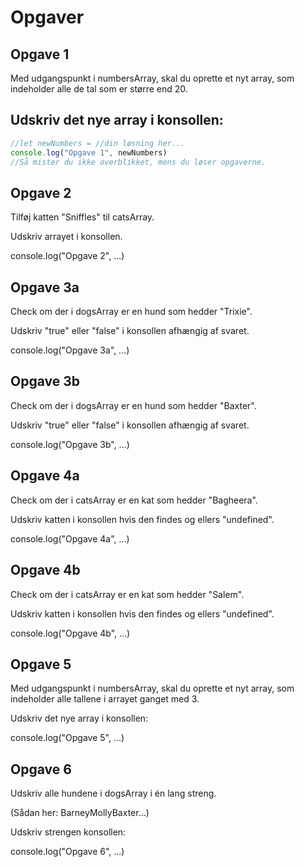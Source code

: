 # Opgaver

## Opgave 1
Med udgangspunkt i numbersArray, skal du oprette et nyt array, som indeholder alle de tal som er større end 20.

## Udskriv det nye array i konsollen:

``` js 
//let newNumbers = //din løsning her...
console.log("Opgave 1", newNumbers)
//Så mister du ikke overblikket, mens du løser opgaverne.
```

## Opgave 2

Tilføj katten "Sniffles" til catsArray.

Udskriv arrayet i konsollen.

console.log("Opgave 2", ...)

## Opgave 3a
Check om der i dogsArray er en hund som hedder "Trixie".

Udskriv "true" eller "false" i konsollen afhængig af svaret.

console.log("Opgave 3a", ...)

## Opgave 3b
Check om der i dogsArray er en hund som hedder "Baxter".

Udskriv "true" eller "false" i konsollen afhængig af svaret.

console.log("Opgave 3b", ...)

## Opgave 4a
Check om der i catsArray er en kat som hedder "Bagheera".

Udskriv katten i konsollen hvis den findes og ellers "undefined".

console.log("Opgave 4a", ...)

## Opgave 4b
Check om der i catsArray er en kat som hedder "Salem".

Udskriv katten i konsollen hvis den findes og ellers "undefined".

console.log("Opgave 4b", ...)

## Opgave 5
Med udgangspunkt i numbersArray, skal du oprette et nyt array, som indeholder alle tallene i arrayet ganget med 3.

Udskriv det nye array i konsollen:

console.log("Opgave 5", ...)

## Opgave 6
Udskriv alle hundene i dogsArray i én lang streng.

(Sådan her: BarneyMollyBaxter...)

Udskriv strengen konsollen:

console.log("Opgave 6", ...)